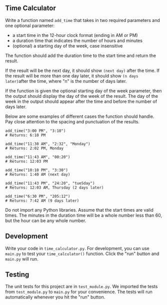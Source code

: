 ## Time Calculator

Write a function named `add_time` that takes in two required parameters and one optional parameter:

- a start time in the 12-hour clock format (ending in AM or PM)
- a duration time that indicates the number of hours and minutes
- (optional) a starting day of the week, case insensitive

The function should add the duration time to the start time and return the result.

If the result will be the next day, it should show `(next day)` after the time. If the result will be more than one day later, it should show `(n days later)`after the time, where "n" is the number of days later.

If the function is given the optional starting day of the week parameter, then the output should display the day of the week of the result. The day of the week in the output should appear after the time and before the number of days later.

Below are some examples of different cases the function should handle. Pay close attention to the spacing and punctuation of the results.

`add_time("3:00 PM", "3:10")`<br>
`# Returns: 6:10 PM`

`add_time("11:30 AM", "2:32", "Monday")`<br>
`# Returns: 2:02 PM, Monday`

`add_time("11:43 AM", "00:20")`<br>
`# Returns: 12:03 PM`

`add_time("10:10 PM", "3:30")`<br>
`# Returns: 1:40 AM (next day)`

`add_time("11:43 PM", "24:20", "tueSday")`<br>
`# Returns: 12:03 AM, Thursday (2 days later)`

`add_time("6:30 PM", "205:12")`<br>
`# Returns: 7:42 AM (9 days later)`

Do not import any Python libraries. Assume that the start times are valid times. The minutes in the duration time will be a whole number less than 60, but the hour can be any whole number.

## Development

Write your code in `time_calculator.py`. For development, you can use `main.py` to test your `time_calculator()` function. Click the "run" button and `main.py` will run.

## Testing

The unit tests for this project are in `test_module.py`. We imported the tests from `test_module.py` to `main.py` for your convenience. The tests will run automatically whenever you hit the "run" button.
